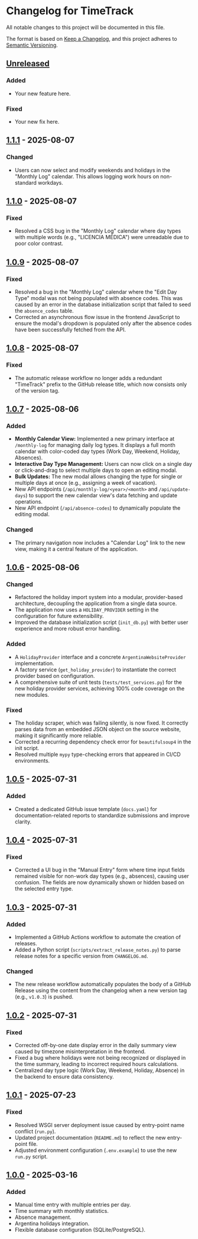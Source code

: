# Changelog for TimeTrack

All notable changes to this project will be documented in this file.

The format is based on [Keep a Changelog](https://keepachangelog.com/en/1.0.0/),
and this project adheres to [Semantic Versioning](https://semver.org/spec/v2.0.0.html).

## [Unreleased]

### Added
- Your new feature here.

### Fixed
- Your new fix here.


## [1.1.1] - 2025-08-07

### Changed
- Users can now select and modify weekends and holidays in the "Monthly Log" calendar. This allows logging work hours on non-standard workdays.


## [1.1.0] - 2025-08-07

### Fixed
- Resolved a CSS bug in the "Monthly Log" calendar where day types with multiple words (e.g., "LICENCIA MÉDICA") were unreadable due to poor color contrast.


## [1.0.9] - 2025-08-07

### Fixed
- Resolved a bug in the "Monthly Log" calendar where the "Edit Day Type" modal was not being populated with absence codes. This was caused by an error in the database initialization script that failed to seed the `absence_codes` table.
- Corrected an asynchronous flow issue in the frontend JavaScript to ensure the modal's dropdown is populated only after the absence codes have been successfully fetched from the API.


## [1.0.8] - 2025-08-07

### Fixed
- The automatic release workflow no longer adds a redundant "TimeTrack" prefix to the GitHub release title, which now consists only of the version tag.


## [1.0.7] - 2025-08-06

### Added
- **Monthly Calendar View:** Implemented a new primary interface at `/monthly-log` for managing daily log types. It displays a full month calendar with color-coded day types (Work Day, Weekend, Holiday, Absences).
- **Interactive Day Type Management:** Users can now click on a single day or click-and-drag to select multiple days to open an editing modal.
- **Bulk Updates:** The new modal allows changing the type for single or multiple days at once (e.g., assigning a week of vacation).
- New API endpoints (`/api/monthly-log/<year>/<month>` and `/api/update-days`) to support the new calendar view's data fetching and update operations.
- New API endpoint (`/api/absence-codes`) to dynamically populate the editing modal.

### Changed
- The primary navigation now includes a "Calendar Log" link to the new view, making it a central feature of the application.


## [1.0.6] - 2025-08-06

### Changed
- Refactored the holiday import system into a modular, provider-based architecture, decoupling the application from a single data source.
- The application now uses a `HOLIDAY_PROVIDER` setting in the configuration for future extensibility.
- Improved the database initialization script (`init_db.py`) with better user experience and more robust error handling.

### Added
- A `HolidayProvider` interface and a concrete `ArgentinaWebsiteProvider` implementation.
- A factory service (`get_holiday_provider`) to instantiate the correct provider based on configuration.
- A comprehensive suite of unit tests (`tests/test_services.py`) for the new holiday provider services, achieving 100% code coverage on the new modules.

### Fixed
- The holiday scraper, which was failing silently, is now fixed. It correctly parses data from an embedded JSON object on the source website, making it significantly more reliable.
- Corrected a recurring dependency check error for `beautifulsoup4` in the init script.
- Resolved multiple `mypy` type-checking errors that appeared in CI/CD environments.


## [1.0.5] - 2025-07-31

### Added
- Created a dedicated GitHub issue template (`docs.yaml`) for documentation-related reports to standardize submissions and improve clarity.


## [1.0.4] - 2025-07-31

### Fixed
- Corrected a UI bug in the "Manual Entry" form where time input fields remained visible for non-work day types (e.g., absences), causing user confusion. The fields are now dynamically shown or hidden based on the selected entry type.


## [1.0.3] - 2025-07-31

### Added
- Implemented a GitHub Actions workflow to automate the creation of releases.
- Added a Python script (`scripts/extract_release_notes.py`) to parse release notes for a specific version from `CHANGELOG.md`.

### Changed
- The new release workflow automatically populates the body of a GitHub Release using the content from the changelog when a new version tag (e.g., `v1.0.3`) is pushed.


## [1.0.2] - 2025-07-31

### Fixed
- Corrected off-by-one date display error in the daily summary view caused by timezone misinterpretation in the frontend.
- Fixed a bug where holidays were not being recognized or displayed in the time summary, leading to incorrect required hours calculations.
- Centralized day type logic (Work Day, Weekend, Holiday, Absence) in the backend to ensure data consistency.


## [1.0.1] - 2025-07-23

### Fixed
- Resolved WSGI server deployment issue caused by entry-point name conflict (`run.py`).
- Updated project documentation (`README.md`) to reflect the new entry-point file.
- Adjusted environment configuration (`.env.example`) to use the new `run.py` script.


## [1.0.0] - 2025-03-16

### Added
- Manual time entry with multiple entries per day.
- Time summary with monthly statistics.
- Absence management.
- Argentina holidays integration.
- Flexible database configuration (SQLite/PostgreSQL).


[Unreleased]: https://github.com/PPeitsch/TimeTrack/compare/v1.0.1...HEAD
[1.1.1]: https://github.com/PPeitsch/TimeTrack/compare/v1.1.0....v1.1.1
[1.1.0]: https://github.com/PPeitsch/TimeTrack/compare/v1.0.9...v1.1.0
[1.0.9]: https://github.com/PPeitsch/TimeTrack/compare/v1.0.8...v1.0.9
[1.0.8]: https://github.com/PPeitsch/TimeTrack/compare/v1.0.7...v1.0.8
[1.0.7]: https://github.com/PPeitsch/TimeTrack/compare/v1.0.6...v1.0.7
[1.0.6]: https://github.com/PPeitsch/TimeTrack/compare/v1.0.5...v1.0.6
[1.0.5]: https://github.com/PPeitsch/TimeTrack/compare/v1.0.4...v1.0.5
[1.0.4]: https://github.com/PPeitsch/TimeTrack/compare/v1.0.3...v1.0.4
[1.0.3]: https://github.com/PPeitsch/TimeTrack/compare/v1.0.2...v1.0.3
[1.0.2]: https://github.com/PPeitsch/TimeTrack/compare/v1.0.1...v1.0.2
[1.0.1]: https://github.com/PPeitsch/TimeTrack/compare/v1.0.0...v1.0.1
[1.0.0]: https://github.com/PPeitsch/TimeTrack/releases/tag/v1.0.0

